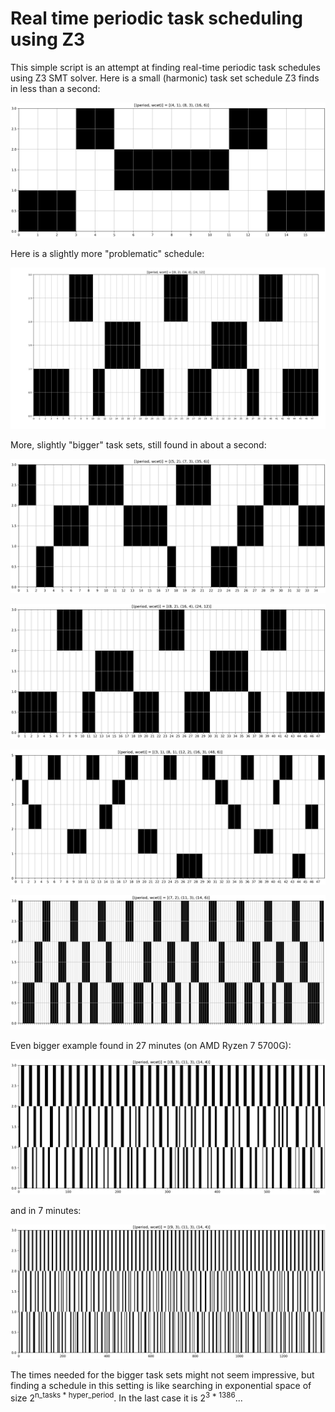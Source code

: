# Real time periodic task scheduling using Z3

This simple script is an attempt at finding real-time periodic
task schedules using Z3 SMT solver. Here is a small (harmonic)
task set schedule Z3 finds in less than a second:

![t_set_1](resources/t_set_1.png)

Here is a slightly more "problematic" schedule:

![t_set_2](resources/t_set_2.png)

More, slightly "bigger" task sets, still found in about a second:

![t_set_3](resources/t_set_3.png)

![t_set_4](resources/t_set_4.png)

![t_set_5](resources/t_set_5.png)

![t_set_6](resources/t_set_6.png)

Even bigger example found in 27 minutes (on AMD Ryzen 7 5700G):

![t_set_7](resources/t_set_7.png)

and in 7 minutes:

![t_set_8](resources/t_set_8.png)

The times needed for the bigger task sets might not seem impressive, but
finding a schedule in this setting is like searching in exponential space of size
2<sup>n_tasks &ast; hyper_period</sup>. In the last case it is 2<sup>3 &ast; 1386</sup>...

